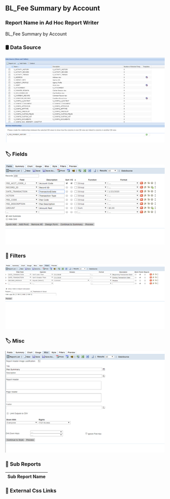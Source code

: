 ## BL_Fee Summary by Account


### Report Name in Ad Hoc Report Writer

BL_Fee Summary by Account


### :oil_drum: Data Source
![](DataSource.png)

### :label: Fields
![](Fields.png)


### :badminton: Filters
![](Filters.png)

### :label: Misc
![](misc.png)


### :bookmark_tabs: Sub Reports

|  Sub Report Name                                                                                       |
|--------------------------------------------------------------------------------------------------------|


### :link: External Css Links 
 

